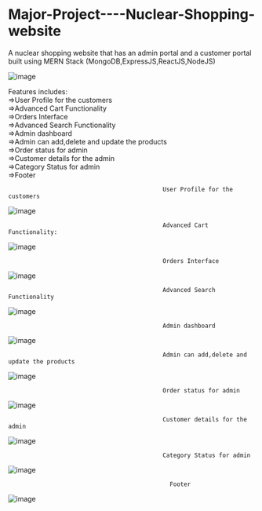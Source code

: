 # Major-Project----Nuclear-Shopping-website
A nuclear shopping website that has an admin portal and a customer portal built using MERN Stack (MongoDB,ExpressJS,ReactJS,NodeJS)


                       
![image](https://user-images.githubusercontent.com/86468467/211029316-8ad00485-85c7-4228-9eca-612521d183f7.png)

Features includes:                                                                      
 =>User Profile for the customers                                                                                                                                                                       
 =>Advanced Cart Functionality                                                                                                                  
 =>Orders Interface                                                                             
 =>Advanced Search Functionality     
 =>Admin dashboard    
 =>Admin can add,delete and update the products       
 =>Order status for admin        
 =>Customer details for the admin    
 =>Category Status for admin  
 =>Footer
 
                                                User Profile for the customers
                                      
![image](https://user-images.githubusercontent.com/86468467/211029555-66dbaa10-898e-44bc-820f-e1817b789455.png)

                                                Advanced Cart Functionality:

![image](https://user-images.githubusercontent.com/86468467/211032335-814675e3-553e-4015-826c-aa8300bb4a03.png)

                                                Orders Interface
![image](https://user-images.githubusercontent.com/86468467/211032796-45c6ba5d-65ba-4c96-8307-95a8f1cc219d.png)

                                                Advanced Search Functionality

![image](https://user-images.githubusercontent.com/86468467/211033141-590758cc-961e-417a-b024-ba6825ca8438.png)


                                                Admin dashboard

![image](https://user-images.githubusercontent.com/86468467/211031276-1b8c6fd8-5506-4856-bf47-c0700fd4e556.png)


                                                Admin can add,delete and update the products        
    
 ![image](https://user-images.githubusercontent.com/86468467/211031525-a7eb9fde-362d-4767-af3a-89871b17b028.png)

                                                Order status for admin 
![image](https://user-images.githubusercontent.com/86468467/211033372-0c8ed869-cbca-4584-9380-c8e05e9291fa.png)

                                                Customer details for the admin
![image](https://user-images.githubusercontent.com/86468467/211033599-2d1171bd-172d-4a32-8f83-dfb6eb6cffe3.png)

                                                Category Status for admin
![image](https://user-images.githubusercontent.com/86468467/211033775-4efebee1-d375-429c-90c8-63607be5a5f3.png)
        
                                                  Footer
![image](https://user-images.githubusercontent.com/86468467/211032556-ba0de6aa-e1dd-46cd-b738-0bdfd982d435.png)
